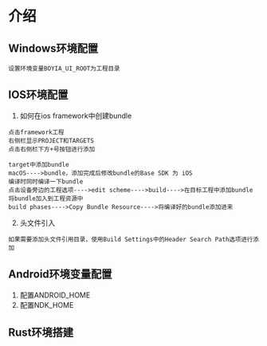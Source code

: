 # 介绍

## Windows环境配置
```
设置环境变量BOYIA_UI_ROOT为工程目录
```

## IOS环境配置

1. 如何在ios framework中创建bundle
```
点击framework工程
右侧栏显示PROJECT和TARGETS
点击右侧栏下方+号按钮进行添加
```
```
target中添加bundle
macOS---->bundle，添加完成后修改bundle的Base SDK 为 iOS
编译时同时编译一下bundle
点击设备旁边的工程选项---->edit scheme---->build---->在目标工程中添加bundle
将bundle加入到工程资源中
build phases---->Copy Bundle Resource---->将编译好的bundle添加进来
```
2. 头文件引入
```
如果需要添加头文件引用目录，使用Build Settings中的Header Search Path选项进行添加
```

## Android环境变量配置
1. 配置ANDROID_HOME
2. 配置NDK_HOME

## Rust环境搭建
